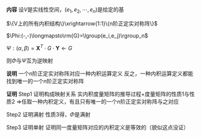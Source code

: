 **内容**
设$V$是实线性空间，$(e_1,e_2,\cdots,e_n)$是给定的基

$\{V上的所有内积结构\}\xrightarrow{1:1}\{n阶正定实对称阵\}$

$\Phi:(-,-)\longmapsto\rm{G}=\lgroup(e_i,e_j)\rgroup_n$

$\Psi:(\alpha,\beta)=\mathbf{X}^T\cdot G\cdot\mathbf{Y}\longleftarrow G$

则$\Phi$与$\Psi$互为逆映射

**说明**
一个$n$阶正定实对称阵对应一种内积运算定义
反之，一种内积运算定义都能找到唯一的一个$n$阶正定实对称阵

**证明**
Step1 证明构成映射关系
实内积度量矩阵的推导过程$+$度量矩阵的性质1与性质2
$\Rightarrow$任取一种内积定义，有且只有唯一的一个$n$阶正定实对称阵与之对应

Step2 证明满射
性质3得，$\Phi$是满射

Step3 证明单射
证明同一度量矩阵对应的内积定义是等效的（貌似这点没证）
